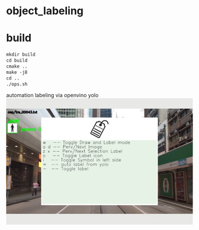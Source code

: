 # object_labeling
# build
```
mkdir build
cd build
cmake ..
make -j8
cd ..
./ops.sh
```

automation labeling via openvino yolo
![labeling](https://github.com/lecheel/object_labeling/blob/main/res/labeling_shotcut.jpg)
